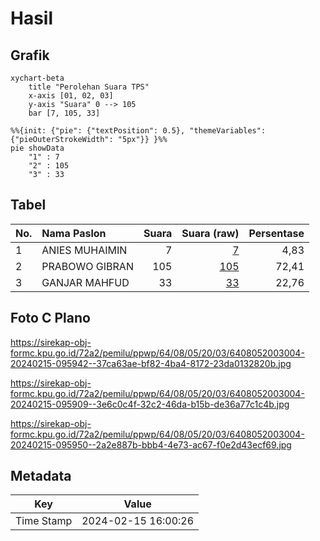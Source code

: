 # Hasil

## Grafik

```mermaid
xychart-beta
    title "Perolehan Suara TPS"
    x-axis [01, 02, 03]
    y-axis "Suara" 0 --> 105
    bar [7, 105, 33]
```

```mermaid
%%{init: {"pie": {"textPosition": 0.5}, "themeVariables": {"pieOuterStrokeWidth": "5px"}} }%%
pie showData
    "1" : 7
    "2" : 105
    "3" : 33
```

## Tabel

| No. | Nama Paslon    | Suara | Suara (raw) | Persentase |
|:--- |:-------------- | -----:| -----------:| ----------:|
| 1   | ANIES MUHAIMIN | 7     | [7][p-1]    | 4,83       |
| 2   | PRABOWO GIBRAN | 105   | [105][p-2]  | 72,41      |
| 3   | GANJAR MAHFUD  | 33    | [33][p-3]   | 22,76      |


[p-1]: https://github.com/gigit-pemilu/pemilu-2024-64-kalimantan-timur/blob/main/pilpres/hitung-suara/sub/64-kalimantan-timur/sub/08-kutai-timur/sub/05-sangkulirang/sub/2003-peridan/sub/004-tps/sub/paslon-1.txt
[p-2]: https://github.com/gigit-pemilu/pemilu-2024-64-kalimantan-timur/blob/main/pilpres/hitung-suara/sub/64-kalimantan-timur/sub/08-kutai-timur/sub/05-sangkulirang/sub/2003-peridan/sub/004-tps/sub/paslon-2.txt
[p-3]: https://github.com/gigit-pemilu/pemilu-2024-64-kalimantan-timur/blob/main/pilpres/hitung-suara/sub/64-kalimantan-timur/sub/08-kutai-timur/sub/05-sangkulirang/sub/2003-peridan/sub/004-tps/sub/paslon-3.txt

## Foto C Plano

https://sirekap-obj-formc.kpu.go.id/72a2/pemilu/ppwp/64/08/05/20/03/6408052003004-20240215-095942--37ca63ae-bf82-4ba4-8172-23da0132820b.jpg

https://sirekap-obj-formc.kpu.go.id/72a2/pemilu/ppwp/64/08/05/20/03/6408052003004-20240215-095909--3e6c0c4f-32c2-46da-b15b-de36a77c1c4b.jpg

https://sirekap-obj-formc.kpu.go.id/72a2/pemilu/ppwp/64/08/05/20/03/6408052003004-20240215-095950--2a2e887b-bbb4-4e73-ac67-f0e2d43ecf69.jpg


## Metadata

| Key        | Value               |
| ---------- | ------------------- |
| Time Stamp | 2024-02-15 16:00:26 |



